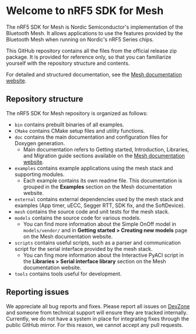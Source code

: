 # Welcome to nRF5 SDK for Mesh

The nRF5 SDK for Mesh is Nordic Semiconductor's implementation of the Bluetooth Mesh. It allows
applications to use the features provided by the Bluetooth Mesh when running on Nordic's
nRF5 Series chips.

This GitHub repository contains all the files from the official release zip package. It is provided for reference only, so that you can familiarize yourself with the repository structure and contents.

For detailed and structured documentation, see the <a href="https://infocenter.nordicsemi.com/topic/struct_sdk/struct/sdk_mesh_latest.html" target="_blank">Mesh documentation website</a>.

## Repository structure

The nRF5 SDK for Mesh repository is organized as follows:
  - `bin` contains prebuilt binaries of all examples.
  - `CMake` contains CMake setup files and utility functions.
  - `doc` contains the main documentation and configuration files for Doxygen generation.
	- Main documentation refers to Getting started, Introduction, Libraries, and Migration guide sections available on the <a href="https://infocenter.nordicsemi.com/topic/struct_sdk/struct/sdk_mesh_latest.html" target="_blank">Mesh documentation website</a>.
  - `examples` contains example applications using the mesh stack and supporting modules.
	- Each example contains its own readme file. This documentation is grouped in the **Examples** section on the Mesh documentation website.
  - `external` contains external dependencies used by the mesh stack and examples (App timer, uECC, Segger RTT, SDK fix, and the SoftDevice).
  - `mesh` contains the source code and unit tests for the mesh stack.
  - `models` contains the source code for various models.
	- You can find more information about the Simple OnOff model in `models/vendor/` and in **Getting started > Creating new models** page on the Mesh documentation website.
  - `scripts` contains useful scripts, such as a parser and communication script for the serial interface provided by the mesh stack.
	- You can fing more information about the Interactive PyACI script in the **Libraries > Serial interface library** section on the Mesh documentation website.
  - `tools` contains tools useful for development.
  
  
## Reporting issues

We appreciate all bug reports and fixes. Please report all issues on
<a href="https://devzone.nordicsemi.com" target="_blank">DevZone</a> and someone from
technical support will ensure they are tracked internally. Currently, we do not have a system in place
for integrating fixes through the public GitHub mirror. For this reason, we cannot accept any pull requests.
